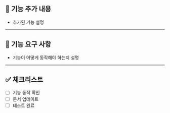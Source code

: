## 🚀 기능 추가 내용
- 추가된 기능 설명

---

## 📝 기능 요구 사항
- 기능이 어떻게 동작해야 하는지 설명

---

## ✅ 체크리스트
- [ ] 기능 동작 확인
- [ ] 문서 업데이트
- [ ] 테스트 완료
